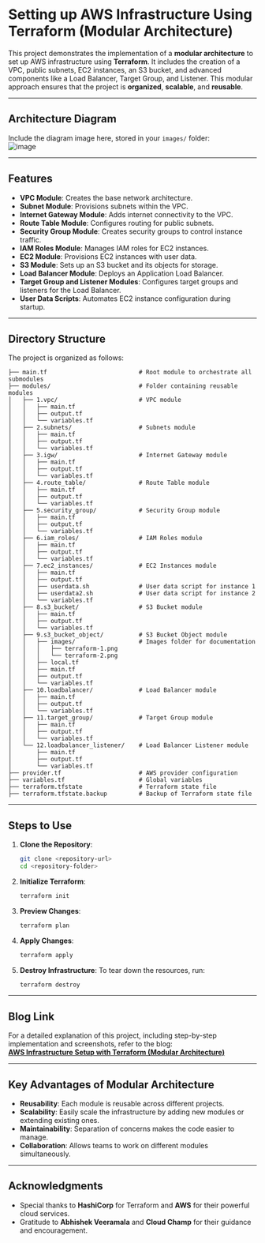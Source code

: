 # Setting up AWS Infrastructure Using Terraform (Modular Architecture)

This project demonstrates the implementation of a **modular architecture** to set up AWS infrastructure using **Terraform**. It includes the creation of a VPC, public subnets, EC2 instances, an S3 bucket, and advanced components like a Load Balancer, Target Group, and Listener. This modular approach ensures that the project is **organized**, **scalable**, and **reusable**.

---

## Architecture Diagram

Include the diagram image here, stored in your `images/` folder:  
![image](https://github.com/user-attachments/assets/3d85e5ba-d420-4ddb-b2ec-34c004855ee4)

---
## Features

- **VPC Module**: Creates the base network architecture.
- **Subnet Module**: Provisions subnets within the VPC.
- **Internet Gateway Module**: Adds internet connectivity to the VPC.
- **Route Table Module**: Configures routing for public subnets.
- **Security Group Module**: Creates security groups to control instance traffic.
- **IAM Roles Module**: Manages IAM roles for EC2 instances.
- **EC2 Module**: Provisions EC2 instances with user data.
- **S3 Module**: Sets up an S3 bucket and its objects for storage.
- **Load Balancer Module**: Deploys an Application Load Balancer.
- **Target Group and Listener Modules**: Configures target groups and listeners for the Load Balancer.
- **User Data Scripts**: Automates EC2 instance configuration during startup.

---

## Directory Structure

The project is organized as follows:

```plaintext
├── main.tf                          # Root module to orchestrate all submodules
├── modules/                         # Folder containing reusable modules
│   ├── 1.vpc/                       # VPC module
│   │   ├── main.tf
│   │   ├── output.tf
│   │   └── variables.tf
│   ├── 2.subnets/                   # Subnets module
│   │   ├── main.tf
│   │   ├── output.tf
│   │   └── variables.tf
│   ├── 3.igw/                       # Internet Gateway module
│   │   ├── main.tf
│   │   ├── output.tf
│   │   └── variables.tf
│   ├── 4.route_table/               # Route Table module
│   │   ├── main.tf
│   │   ├── output.tf
│   │   └── variables.tf
│   ├── 5.security_group/            # Security Group module
│   │   ├── main.tf
│   │   ├── output.tf
│   │   └── variables.tf
│   ├── 6.iam_roles/                 # IAM Roles module
│   │   ├── main.tf
│   │   ├── output.tf
│   │   └── variables.tf
│   ├── 7.ec2_instances/             # EC2 Instances module
│   │   ├── main.tf
│   │   ├── output.tf
│   │   ├── userdata.sh              # User data script for instance 1
│   │   ├── userdata2.sh             # User data script for instance 2
│   │   └── variables.tf
│   ├── 8.s3_bucket/                 # S3 Bucket module
│   │   ├── main.tf
│   │   ├── output.tf
│   │   └── variables.tf
│   ├── 9.s3_bucket_object/          # S3 Bucket Object module
│   │   ├── images/                  # Images folder for documentation
│   │   │   ├── terraform-1.png
│   │   │   └── terraform-2.png
│   │   ├── local.tf
│   │   ├── main.tf
│   │   ├── output.tf
│   │   └── variables.tf
│   ├── 10.loadbalancer/             # Load Balancer module
│   │   ├── main.tf
│   │   ├── output.tf
│   │   └── variables.tf
│   ├── 11.target_group/             # Target Group module
│   │   ├── main.tf
│   │   ├── output.tf
│   │   └── variables.tf
│   └── 12.loadbalancer_listener/    # Load Balancer Listener module
│       ├── main.tf
│       ├── output.tf
│       └── variables.tf
├── provider.tf                      # AWS provider configuration
├── variables.tf                     # Global variables
├── terraform.tfstate                # Terraform state file
├── terraform.tfstate.backup         # Backup of Terraform state file
```

---

## Steps to Use

1. **Clone the Repository**:
   ```bash
   git clone <repository-url>
   cd <repository-folder>
   ```

2. **Initialize Terraform**:
   ```bash
   terraform init
   ```

3. **Preview Changes**:
   ```bash
   terraform plan
   ```

4. **Apply Changes**:
   ```bash
   terraform apply
   ```

5. **Destroy Infrastructure**:
   To tear down the resources, run:
   ```bash
   terraform destroy
   ```

---

## Blog Link

For a detailed explanation of this project, including step-by-step implementation and screenshots, refer to the blog:  
[**AWS Infrastructure Setup with Terraform (Modular Architecture)**](<https://harshdevopss.hashnode.dev/step-by-step-guide-to-creating-aws-cloud-infrastructure-with-terraform>)

---

## Key Advantages of Modular Architecture

- **Reusability**: Each module is reusable across different projects.
- **Scalability**: Easily scale the infrastructure by adding new modules or extending existing ones.
- **Maintainability**: Separation of concerns makes the code easier to manage.
- **Collaboration**: Allows teams to work on different modules simultaneously.

---

## Acknowledgments

- Special thanks to **HashiCorp** for Terraform and **AWS** for their powerful cloud services.  
- Gratitude to **Abhishek Veeramala** and **Cloud Champ** for their guidance and encouragement.
